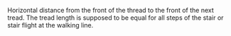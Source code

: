 ﻿Horizontal distance from the front of the thread to the front of the next tread. 
The tread length is supposed to be equal for all steps of the stair or stair flight at the walking line.